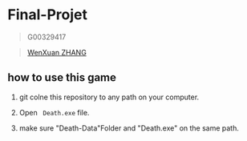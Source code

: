 # Final-Projet
>  G00329417

> [WenXuan ZHANG](https://github.com/neroZWX)
## how to use this game
1. git colne this repository to any path on your computer.

2. Open ``` Death.exe``` file.

3. make sure "Death-Data"Folder and "Death.exe" on the same path.
